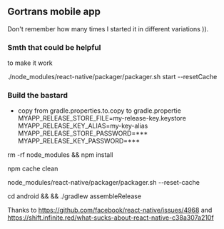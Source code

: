 ## Gortrans mobile app

Don't remember how many times I started it in different variations )).


### Smth that could be helpful

to make it work

./node_modules/react-native/packager/packager.sh start --resetCache

### Build the bastard

- copy from gradle.properties.to.copy to gradle.propertie
MYAPP_RELEASE_STORE_FILE=my-release-key.keystore
MYAPP_RELEASE_KEY_ALIAS=my-key-alias
MYAPP_RELEASE_STORE_PASSWORD=***
MYAPP_RELEASE_KEY_PASSWORD=***


rm -rf node_modules && npm install

npm cache clean

node_modules/react-native/packager/packager.sh --reset-cache

cd android && && ./gradlew assembleRelease

Thanks to https://github.com/facebook/react-native/issues/4968 and https://shift.infinite.red/what-sucks-about-react-native-c38a307a210f